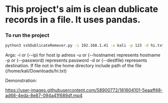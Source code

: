 # This project's aim is clean dublicate records in a file. It uses pandas. 

### To run the project

```sh
python3 sshDublicateRemover.py -i 192.168.1.41 -u kali -p 123 -d hi.txt
```
Args: 
-i or (--ip)   for host ip adress 
-u or (--hostname) represents hostname 
-p or (--password) represents password 
-d or (--destfile) represents destination. If file not in the home directory include path of the file (/home/kali/Downloads/hi.txt)

Demonstration: 




https://user-images.githubusercontent.com/58900772/181604101-5eaaff48-ad68-4eda-8e87-094a41f689df.mp4

